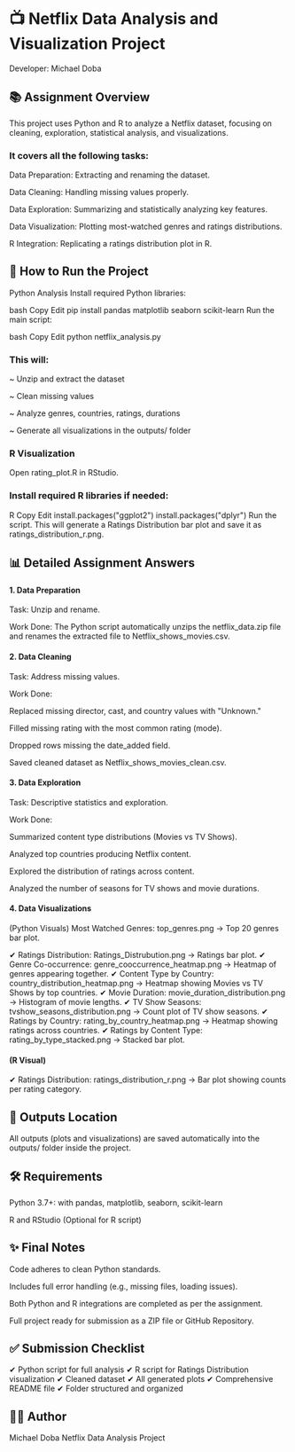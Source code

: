# 📺 Netflix Data Analysis and Visualization Project
Developer: Michael Doba

## 📚 Assignment Overview
This project uses Python and R to analyze a Netflix dataset, focusing on cleaning, exploration, statistical analysis, and visualizations.

### It covers all the following tasks:

Data Preparation: Extracting and renaming the dataset.

Data Cleaning: Handling missing values properly.

Data Exploration: Summarizing and statistically analyzing key features.

Data Visualization: Plotting most-watched genres and ratings distributions.

R Integration: Replicating a ratings distribution plot in R.

## 🚀 How to Run the Project
Python Analysis
Install required Python libraries:

bash
Copy
Edit
pip install pandas matplotlib seaborn scikit-learn
Run the main script:

bash
Copy
Edit
python netflix_analysis.py
### This will:

~ Unzip and extract the dataset

~ Clean missing values

~ Analyze genres, countries, ratings, durations

~ Generate all visualizations in the outputs/ folder

### R Visualization
Open rating_plot.R in RStudio.

### Install required R libraries if needed:

R
Copy
Edit
install.packages("ggplot2")
install.packages("dplyr")
Run the script.
This will generate a Ratings Distribution bar plot and save it as ratings_distribution_r.png.

## 📊 Detailed Assignment Answers
#### 1. Data Preparation
Task: Unzip and rename.

Work Done:
The Python script automatically unzips the netflix_data.zip file and renames the extracted file to Netflix_shows_movies.csv.

#### 2. Data Cleaning
Task: Address missing values.

Work Done:

Replaced missing director, cast, and country values with "Unknown."

Filled missing rating with the most common rating (mode).

Dropped rows missing the date_added field.

Saved cleaned dataset as Netflix_shows_movies_clean.csv.

#### 3. Data Exploration
Task: Descriptive statistics and exploration.

Work Done:

Summarized content type distributions (Movies vs TV Shows).

Analyzed top countries producing Netflix content.

Explored the distribution of ratings across content.

Analyzed the number of seasons for TV shows and movie durations.

#### 4. Data Visualizations
(Python Visuals)
Most Watched Genres:
top_genres.png → Top 20 genres bar plot.

✔ Ratings Distribution:
Ratings_Distrubution.png → Ratings bar plot.
✔ Genre Co-occurrence:
genre_cooccurrence_heatmap.png → Heatmap of genres appearing together.
✔ Content Type by Country:
country_distribution_heatmap.png → Heatmap showing Movies vs TV Shows by top countries.
✔ Movie Duration:
movie_duration_distribution.png → Histogram of movie lengths.
✔ TV Show Seasons:
tvshow_seasons_distribution.png → Count plot of TV show seasons.
✔ Ratings by Country:
rating_by_country_heatmap.png → Heatmap showing ratings across countries.
✔ Ratings by Content Type:
rating_by_type_stacked.png → Stacked bar plot.

#### (R Visual)
✔ Ratings Distribution:
ratings_distribution_r.png → Bar plot showing counts per rating category.

## 💾 Outputs Location
All outputs (plots and visualizations) are saved automatically into the outputs/ folder inside the project.

## 🛠 Requirements
Python 3.7+: with pandas, matplotlib, seaborn, scikit-learn

R and RStudio (Optional for R script)

## ✨ Final Notes
Code adheres to clean Python standards.

Includes full error handling (e.g., missing files, loading issues).

Both Python and R integrations are completed as per the assignment.

Full project ready for submission as a ZIP file or GitHub Repository.

## ✅ Submission Checklist
✔ Python script for full analysis
✔ R script for Ratings Distribution visualization
✔ Cleaned dataset
✔ All generated plots
✔ Comprehensive README file
✔ Folder structured and organized

## 👨‍💻 Author
Michael Doba
Netflix Data Analysis Project
